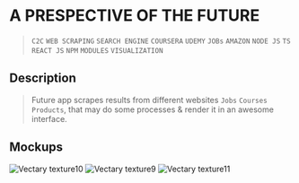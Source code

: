 # A PRESPECTIVE OF THE FUTURE
> `C2C` `WEB SCRAPING` `SEARCH ENGINE` `COURSERA` `UDEMY` `JOBs` `AMAZON` `NODE JS` `TS` `REACT JS` `NPM` `MODULES` `VISUALIZATION`
## Description 
> Future app scrapes results from different websites `Jobs` `Courses` `Products`, that may do some processes & render it in an awesome interface.

## Mockups
![Vectary texture10](https://user-images.githubusercontent.com/46943991/148503443-e6bc2878-61e3-49ca-b090-4b11ed39a02e.png)
![Vectary texture9](https://user-images.githubusercontent.com/46943991/148503546-31898104-b93a-4c34-a450-72fde39796d7.png)
![Vectary texture11](https://user-images.githubusercontent.com/46943991/148503741-4e797b69-5f45-40a9-bc23-d4af1a19cdf8.png)
